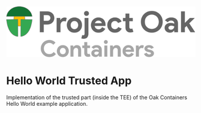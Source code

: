 <!-- Oak Logo Start -->
<!-- An HTML element is intentionally used since GitHub recommends this approach to handle different images in dark/light modes. Ref: https://docs.github.com/en/get-started/writing-on-github/getting-started-with-writing-and-formatting-on-github/basic-writing-and-formatting-syntax#specifying-the-theme-an-image-is-shown-to -->
<!-- markdownlint-disable-next-line MD033 -->
<h1><picture><source media="(prefers-color-scheme: dark)" srcset="/docs/oak-logo/svgs/oak-containers-negative-colour.svg?sanitize=true"><source media="(prefers-color-scheme: light)" srcset="/docs/oak-logo/svgs/oak-containers.svg?sanitize=true"><img alt="Project Oak Containers Logo" src="/docs/oak-logo/svgs/oak-containers.svg?sanitize=true"></picture></h1>
<!-- Oak Logo End -->

# Hello World Trusted App

Implementation of the trusted part (inside the TEE) of the Oak Containers Hello
World example application.
